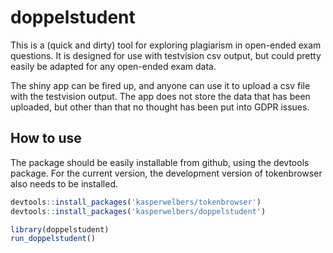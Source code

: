 
<!-- README.md is generated from README.Rmd. Please edit that file -->

# doppelstudent

This is a (quick and dirty) tool for exploring plagiarism in open-ended
exam questions. It is designed for use with testvision csv output, but
could pretty easily be adapted for any open-ended exam data.

The shiny app can be fired up, and anyone can use it to upload a csv
file with the testvision output. The app does not store the data that
has been uploaded, but other than that no thought has been put into GDPR
issues.

## How to use

The package should be easily installable from github, using the devtools
package. For the current version, the development version of
tokenbrowser also needs to be installed.

``` r
devtools::install_packages('kasperwelbers/tokenbrowser')
devtools::install_packages('kasperwelbers/doppelstudent')

library(doppelstudent)
run_doppelstudent()
```
